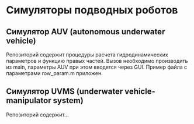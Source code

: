 # Симуляторы подводных роботов
## Симулятор AUV (autonomous underwater vehicle)
Репозиторий содержит процедуры расчета гидродинамических параметров и функцию правых частей. Вызов необходимо производить из main, параметры AUV при этом вводятся через GUI. Пример файла с параметрами row_param.m приложен.
## Симулятор UVMS (underwater vehicle-manipulator system)
Репозиторий содержит...
